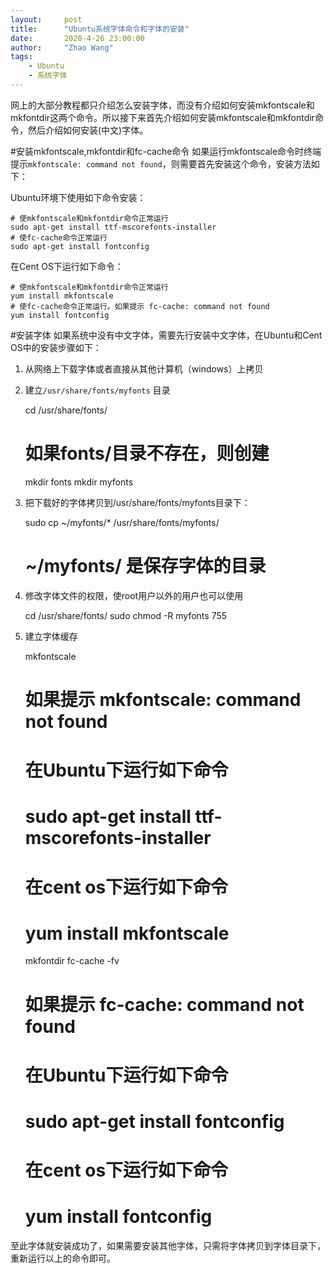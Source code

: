 ```yaml
---
layout:     post
title:      "Ubuntu系统字体命令和字体的安装"
date:       2020-4-26 23:00:00
author:     "Zhao Wang"
tags:
    - Ubuntu
    - 系统字体 
---
```


网上的大部分教程都只介绍怎么安装字体，而没有介绍如何安装mkfontscale和mkfontdir这两个命令。所以接下来首先介绍如何安装mkfontscale和mkfontdir命令，然后介绍如何安装(中文)字体。

#安装mkfontscale,mkfontdir和fc-cache命令
如果运行mkfontscale命令时终端提示`mkfontscale: command not found`，则需要首先安装这个命令，安装方法如下：

Ubuntu环境下使用如下命令安装：

	# 使mkfontscale和mkfontdir命令正常运行
	sudo apt-get install ttf-mscorefonts-installer
	# 使fc-cache命令正常运行
	sudo apt-get install fontconfig

在Cent OS下运行如下命令：

	# 使mkfontscale和mkfontdir命令正常运行
	yum install mkfontscale 
	# 使fc-cache命令正常运行。如果提示 fc-cache: command not found
	yum install fontconfig
#安装字体
如果系统中没有中文字体，需要先行安装中文字体，在Ubuntu和Cent OS中的安装步骤如下：

1. 从网络上下载字体或者直接从其他计算机（windows）上拷贝
2. 建立`/usr/share/fonts/myfonts` 目录

	cd /usr/share/fonts/
	# 如果fonts/目录不存在，则创建
	mkdir fonts
	mkdir myfonts
3. 把下载好的字体拷贝到/usr/share/fonts/myfonts目录下：

	sudo cp ~/myfonts/* /usr/share/fonts/myfonts/  
	# ~/myfonts/ 是保存字体的目录
4. 修改字体文件的权限，使root用户以外的用户也可以使用

	cd /usr/share/fonts/
	sudo chmod -R myfonts 755
5. 建立字体缓存

	mkfontscale
	# 如果提示 mkfontscale: command not found
	# 在Ubuntu下运行如下命令
	# sudo apt-get install ttf-mscorefonts-installer
	# 在cent os下运行如下命令
	# yum install mkfontscale 
	mkfontdir
	fc-cache -fv 
	# 如果提示 fc-cache: command not found
	# 在Ubuntu下运行如下命令
	# sudo apt-get install fontconfig
	# 在cent os下运行如下命令
	# yum install fontconfig
至此字体就安装成功了，如果需要安装其他字体，只需将字体拷贝到字体目录下，重新运行以上的命令即可。


